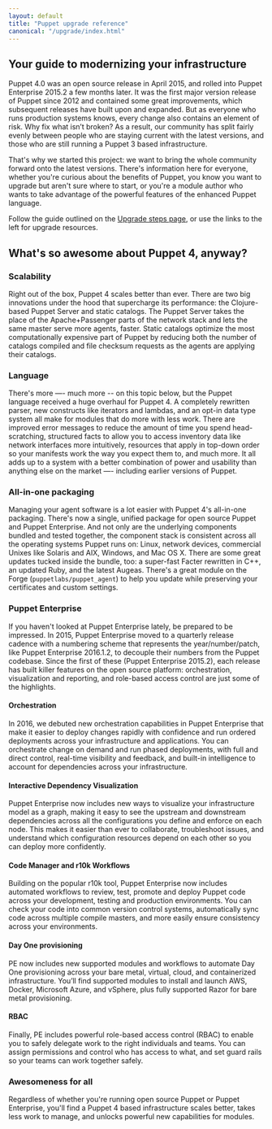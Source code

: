 ```yaml
---
layout: default
title: "Puppet upgrade reference"
canonical: "/upgrade/index.html"
---
```


## Your guide to modernizing your infrastructure

Puppet 4.0 was an open source release in April 2015, and rolled into Puppet Enterprise 2015.2 a few months later. It was the first major version release of Puppet since 2012 and contained some great improvements, which subsequent releases have built upon and expanded. But as everyone who runs production systems knows, every change also contains an element of risk. Why fix what isn’t broken? As a result, our community has split fairly evenly between people who are staying current with the latest versions, and those who are still running a Puppet 3 based infrastructure.

That's why we started this project: we want to bring the whole community forward onto the latest versions. There's information here for everyone, whether you're curious about the benefits of Puppet, you know you want to upgrade but aren't sure where to start, or you're a module author who wants to take advantage of the powerful features of the enhanced Puppet language.

Follow the guide outlined on the [Upgrade steps page](/upgrade/upgrade_steps.html), or use the links to the left for upgrade resources.

## What's so awesome about Puppet 4, anyway?

### Scalability

Right out of the box, Puppet 4 scales better than ever. There are two big innovations under the hood that supercharge its performance: the Clojure-based Puppet Server and static catalogs. The Puppet Server takes the place of the Apache+Passenger parts of the network stack and lets the same master serve more agents, faster. Static catalogs optimize the most computationally expensive part of Puppet by reducing both the number of catalogs compiled and file checksum requests as the agents are applying their catalogs.

### Language

There's more —- much more -- on this topic below, but the Puppet language received a huge overhaul for Puppet 4. A completely rewritten parser, new constructs like iterators and lambdas, and an opt-in data type system all make for modules that do more with less work. There are improved error messages to reduce the amount of time you spend head-scratching, structured facts to allow you to access inventory data like network interfaces more intuitively, resources that apply in top-down order so your manifests work the way you expect them to, and much more. It all adds up to a system with a better combination of power and usability than anything else on the market —- including earlier versions of Puppet.

### All-in-one packaging

Managing your agent software is a lot easier with Puppet 4's all-in-one packaging. There's now a single, unified package for open source Puppet and Puppet Enterprise. And not only are the underlying components bundled and tested together, the component stack is consistent across all the operating systems Puppet runs on: Linux, network devices, commercial Unixes like Solaris and AIX, Windows, and Mac OS X. There are some great updates tucked inside the bundle, too: a super-fast Facter rewritten in C++, an updated Ruby, and the latest Augeas. There's a great module on the Forge (`puppetlabs/puppet_agent`) to help you update while preserving your certificates and custom settings.

### Puppet Enterprise

If you haven't looked at Puppet Enterprise lately, be prepared to be impressed. In 2015, Puppet Enterprise moved to a quarterly release cadence with a numbering scheme that represents the year/number/patch, like Puppet Enterprise 2016.1.2, to decouple their numbers from the Puppet codebase. Since the first of these (Puppet Enterprise 2015.2), each release has built killer features on the open source platform: orchestration, visualization and reporting, and role-based access control are just some of the highlights.

#### Orchestration

In 2016, we debuted new orchestration capabilities in Puppet Enterprise that make it easier to deploy changes rapidly with confidence and run ordered deployments across your infrastructure and applications. You can orchestrate change on demand and run phased deployments, with full and direct control, real-time visibility and feedback, and built-in intelligence to account for dependencies across your infrastructure.

#### Interactive Dependency Visualization

Puppet Enterprise now includes new ways to visualize your infrastructure model as a graph, making it easy to see the upstream and downstream dependencies across all the configurations you define and enforce on each node. This makes it easier than ever to collaborate, troubleshoot issues, and understand which configuration resources depend on each other so you can deploy more confidently.

#### Code Manager and r10k Workflows

Building on the popular r10k tool, Puppet Enterprise now includes automated workflows to review, test, promote and deploy Puppet code across your development, testing and production environments. You can check your code into common version control systems, automatically sync code across multiple compile masters, and more easily ensure consistency across your environments.

#### Day One provisioning

PE now includes new supported modules and workflows to automate Day One provisioning across your bare metal, virtual, cloud, and containerized infrastructure. You’ll find supported modules to install and launch AWS, Docker, Microsoft Azure, and vSphere, plus fully supported Razor for bare metal provisioning.

#### RBAC

Finally, PE includes powerful role-based access control (RBAC) to enable you to safely delegate work to the right individuals and teams. You can assign permissions and control who has access to what, and set guard rails so your teams can work together safely.

### Awesomeness for all

Regardless of whether you're running open source Puppet or Puppet Enterprise, you'll find a Puppet 4 based infrastructure scales better, takes less work to manage, and unlocks powerful new capabilities for modules.
